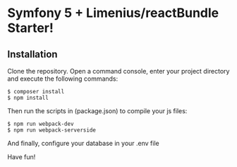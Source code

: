 # Symfony 5 + Limenius/reactBundle Starter!

## Installation

Clone the repository.
Open a command console, enter your project directory and execute the
following commands:

    $ composer install
    $ npm install

Then run the scripts in (package.json) to compile your js files:

    $ npm run webpack-dev
    $ npm run webpack-serverside

And finally, configure your database in your .env file

Have fun!

